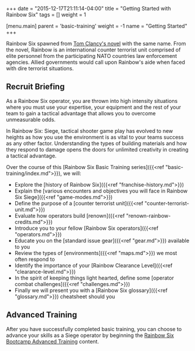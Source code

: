 +++
date = "2015-12-17T21:11:14-04:00"
title = "Getting Started with Rainbow Six"
tags = []
weight = 1

[menu.main]
  parent = 'basic-training'
  weight = -1
  name = "Getting Started"
+++

Rainbow Six spawned from [Tom Clancy's novel](http://www.amazon.com/gp/product/0425170349/ref=as_li_tl?ie=UTF8&camp=1789&creative=390957&creativeASIN=0425170349&linkCode=as2&tag=rainbowsixbootcamp-20&linkId=Z5F4FWL5X7MOIWY3) with the same name. From the novel, Rainbow is an international counter terrorist unit comprised of elite personnel from the participating NATO countries law enforcement agencies. Allied governments would call upon Rainbow's aide when faced with dire terrorist situations.

## Recruit Briefing

As a Rainbow Six operator, you are thrown into high intensity situations where you must use your expertise, your equipment and the rest of your team to gain a tactical advantage that allows you to overcome unmeasurable odds.

In Rainbow Six: Siege, tactical shooter game play has evolved to new heights as how you use the environment is as vital to your teams success as any other factor. Understanding the types of building materials and how they respond to damage opens the doors for unlimited creativity in creating a tactical advantage.

Over the course of this [Rainbow Six Basic Training series]({{<ref "basic-training/index.md">}}), we will:

* Explore the [history of Rainbow Six]({{<ref "franchise-history.md">}})
* Explain the [various encounters and objectives you will face in Rainbow Six Siege]({{<ref "game-modes.md">}})
* Define the purpose of a [counter terrorist unit]({{<ref "counter-terrorist-unit.md">}})
* Evaluate how operators build [renown]({{<ref "renown-rainbow-credits.md">}})
* Introduce you to your fellow [Rainbow Six operators]({{<ref "operators.md">}})
* Educate you on the [standard issue gear]({{<ref "gear.md">}}) available to you
* Review the types of [environments]({{<ref "maps.md">}}) we most often respond to
* Identify the importance of your [Rainbow Clearance Level]({{<ref "clearance-level.md">}})
* In the spirit of keeping things light hearted, define some [operator combat challenges]({{<ref "challenges.md">}})
* Finally we will present you with a [Rainbow Six glossary]({{<ref "glossary.md">}}) cheatsheet should you

## Advanced Training

After you have successfully completed basic training, you can choose to advance your skills as a Siege operator by beginning the [Rainbow Six Bootcamp Advanced Training](/advanced-training/) content.
